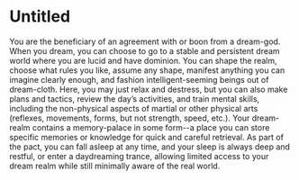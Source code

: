 # Untitled

You are the beneficiary of an agreement with or boon from a dream-god. When you dream, you can choose to go to a stable and persistent dream world where you are lucid and have dominion. You can shape the realm, choose what rules you like, assume any shape, manifest anything you can imagine clearly enough, and fashion intelligent-seeming beings out of dream-cloth. Here, you may just relax and destress, but you can also make plans and tactics, review the day’s activities, and train mental skills, including the non-physical aspects of martial or other physical arts (reflexes, movements, forms, but not strength, speed, etc.). Your dream-realm contains a memory-palace in some form--a place you can store specific memories or knowledge for quick and careful retrieval. As part of the pact, you can fall asleep at any time, and your sleep is always deep and restful, or enter a daydreaming trance, allowing limited access to your dream realm while still minimally aware of the real world.